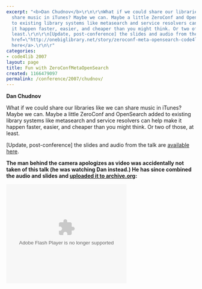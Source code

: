 ```yaml
---
excerpt: "<b>Dan Chudnov</b>\r\n\r\nWhat if we could share our libraries like we can
  share music in iTunes? Maybe we can. Maybe a little ZeroConf and OpenSearch added
  to existing library systems like metasearch and service resolvers can help make
  it happen faster, easier, and cheaper than you might think. Or two of those, at
  least.\r\n\r\n[Update, post-conference] the slides and audio from the talk are <a
  href=\"http://onebiglibrary.net/story/zeroconf-meta-opensearch-code4lib-talk-wrap-up\">available
  here</a>.\r\n\r"
categories:
- code4lib 2007
layout: page
title: Fun with ZeroConfMetaOpenSearch
created: 1166479097
permalink: /conference/2007/chudnov/
---
```

<b>Dan Chudnov</b>

What if we could share our libraries like we can share music in iTunes? Maybe we can. Maybe a little ZeroConf and OpenSearch added to existing library systems like metasearch and service resolvers can help make it happen faster, easier, and cheaper than you might think. Or two of those, at least.

[Update, post-conference] the slides and audio from the talk are <a href="http://onebiglibrary.net/story/zeroconf-meta-opensearch-code4lib-talk-wrap-up">available here</a>.

<b>The man behind the camera apologizes as video was accidentally not taken of this talk (he was watching Dan instead.) He has since combined the audio and slides and <a href="http://www.archive.org/details/code4lib.conf.2007.pres.ZeroConfMetaOpenSearch">uploaded it to archive.org</a>:</b>

<object type="application/x-shockwave-flash" width="320" height="263" id="FlowPlayer" data="http://www.archive.org/flv/FlowPlayerWhite.swf">   <param name="movie" value="http://www.archive.org/flv/FlowPlayerWhite.swf"/>   <param name="scale" value="noScale"/>   <param name="wmode" value="transparent"/>   <param name="allowScriptAccess" value="sameDomain"/>   <param name="quality" value="high"/>   <param name="flashvars" value="config={     loop: false,     autoPlay:false,     autoBuffering:false,     initialScale: 'fit',     videoFile: 'http://www.archive.org/download/code4lib.conf.2007.pres.ZeroConfMetaOpenSearch/code4lib07_pres_zeroconfmetaopensearch_chudnov.flv',     splashImageFile: 'http://www.archive.org/download/code4lib.conf.2007.pres.ZeroConfMetaOpenSearch/code4lib.conf.2007.pres.ZeroConfMetaOpenSearch.thumbs/code4lib07_pres_zeroconfmetaopensearch_chudnov_00000003.jpg',   }"/> </object> 
